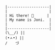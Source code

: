 ```
|-------------------|
|                   |
| Hi there! 👋      |
| My name is Joni.  |
|                   |
|-------------------|
(\__/) ||
(•ㅅ•) ||
/ 　 づ
```


<!--
**thatdevgirl/thatdevgirl** is a ✨ _special_ ✨ repository because its `README.md` (this file) appears on your GitHub profile.

Here are some ideas to get you started:

- 🔭 I’m currently working on ...
- 🌱 I’m currently learning ...
- 👯 I’m looking to collaborate on ...
- 🤔 I’m looking for help with ...
- 💬 Ask me about ...
- 📫 How to reach me: ...
- 😄 Pronouns: ...
- ⚡ Fun fact: ...
-->
